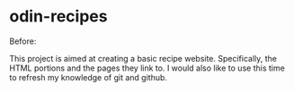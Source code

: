 # odin-recipes
Before:

This project is aimed at creating a basic
recipe website. Specifically, the HTML portions and
the pages they link to. I would also like to use this time to refresh my knowledge of git and github.